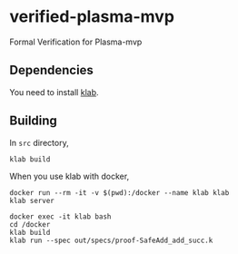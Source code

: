 # verified-plasma-mvp
Formal Verification for Plasma-mvp

## Dependencies
You need to install [klab](https://github.com/dapphub/klab).

## Building
In `src` directory, 
```
klab build 
```

When you use klab with docker, 
```
docker run --rm -it -v $(pwd):/docker --name klab klab
klab server
```
```
docker exec -it klab bash
cd /docker
klab build
klab run --spec out/specs/proof-SafeAdd_add_succ.k
```